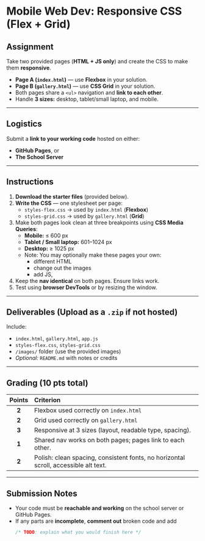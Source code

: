   # Mobile Web Dev: Responsive CSS (Flex + Grid)

## Assignment

Take two provided pages (**HTML + JS only**) and create the CSS to make them **responsive**.

- **Page A (`index.html`)** — use **Flexbox** in your solution.  
- **Page B (`gallery.html`)** — use **CSS Grid** in your solution.  
- Both pages share a `<ul>` navigation and **link to each other**.  
- Handle **3 sizes:** desktop, tablet/small laptop, and mobile.

---

## Logistics

Submit a **link to your working code** hosted on either:

- **GitHub Pages**, or  
- **The School Server**

---

## Instructions

1. **Download the starter files** (provided below).  
2. **Write the CSS** — one stylesheet per page:
   - `styles-flex.css` → used by `index.html` (**Flexbox**)
   - `styles-grid.css` → used by `gallery.html` (**Grid**)
3. Make both pages look clean at three breakpoints using **CSS Media Queries**: 
   - **Mobile:** ≤ 600 px  
   - **Tablet / Small laptop:** 601–1024 px  
   - **Desktop:** ≥ 1025 px
    - Note: You may optionally make these pages your own: 
        -  different HTML
        - change out the images
        - add JS,
4. Keep the **nav identical** on both pages. Ensure links work.
5. Test using **browser DevTools** or by resizing the window.

---

## Deliverables (Upload as a `.zip` if not hosted)

Include:
- `index.html`, `gallery.html`, `app.js`
- `styles-flex.css`, `styles-grid.css`
- `/images/` folder (use the provided images)
- *Optional:* `README.md` with notes or credits

---

## Grading (10 pts total)

| Points | Criterion |
|:--:|:--|
| **2** | Flexbox used correctly on `index.html`  |
| **2** | Grid used correctly on `gallery.html`  |
| **3** | Responsive at 3 sizes (layout, readable type, spacing). |
| **1** | Shared nav works on both pages; pages link to each other. |
| **2** | Polish: clean spacing, consistent fonts, no horizontal scroll, accessible alt text. |

---

## Submission Notes

- Your code must be **reachable and working** on the school server or GitHub Pages.  
- If any parts are **incomplete**, **comment out** broken code and add  
  ```css
  /* TODO: explain what you would finish here */
